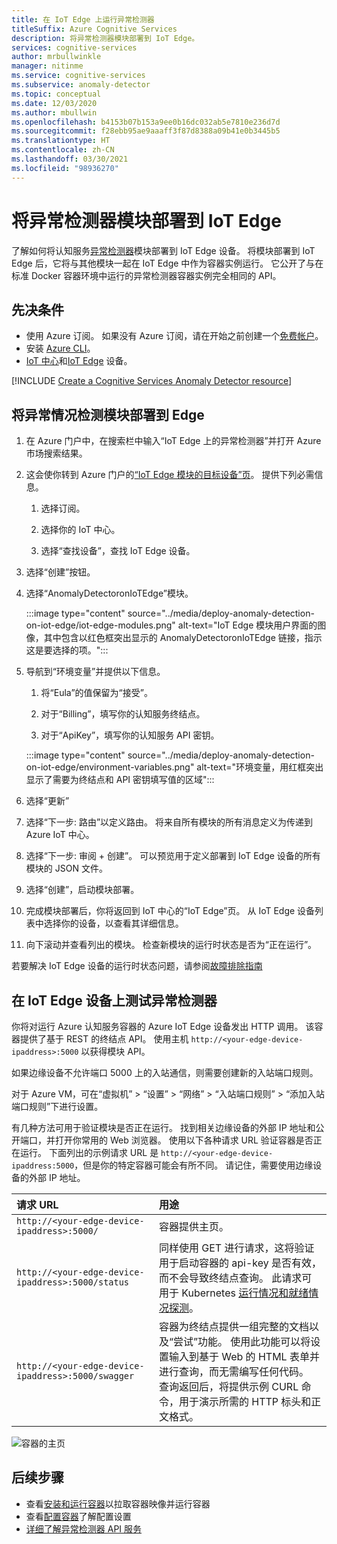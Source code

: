 ```yaml
---
title: 在 IoT Edge 上运行异常检测器
titleSuffix: Azure Cognitive Services
description: 将异常检测器模块部署到 IoT Edge。
services: cognitive-services
author: mrbullwinkle
manager: nitinme
ms.service: cognitive-services
ms.subservice: anomaly-detector
ms.topic: conceptual
ms.date: 12/03/2020
ms.author: mbullwin
ms.openlocfilehash: b4153b07b153a9ee0b16dc032ab5e7810e236d7d
ms.sourcegitcommit: f28ebb95ae9aaaff3f87d8388a09b41e0b3445b5
ms.translationtype: HT
ms.contentlocale: zh-CN
ms.lasthandoff: 03/30/2021
ms.locfileid: "98936270"
---
```

# <a name="deploy-an-anomaly-detector-module-to-iot-edge"></a>将异常检测器模块部署到 IoT Edge

了解如何将认知服务[异常检测器](../anomaly-detector-container-howto.md)模块部署到 IoT Edge 设备。 将模块部署到 IoT Edge 后，它将与其他模块一起在 IoT Edge 中作为容器实例运行。 它公开了与在标准 Docker 容器环境中运行的异常检测器容器实例完全相同的 API。 

## <a name="prerequisites"></a>先决条件

* 使用 Azure 订阅。 如果没有 Azure 订阅，请在开始之前创建一个[免费帐户](https://azure.microsoft.com/free)。
* 安装 [Azure CLI](/cli/azure/install-azure-cli)。
* [IoT 中心](../../../iot-hub/iot-hub-create-through-portal.md)和[IoT Edge](../../../iot-edge/quickstart-linux.md) 设备。

[!INCLUDE [Create a Cognitive Services Anomaly Detector resource](../includes/create-anomaly-detector-resource.md)]

## <a name="deploy-the-anomaly-detection-module-to-the-edge"></a>将异常情况检测模块部署到 Edge

1. 在 Azure 门户中，在搜索栏中输入“IoT Edge 上的异常检测器”并打开 Azure 市场搜索结果。
2. 这会使你转到 Azure 门户的[“IoT Edge 模块的目标设备”页](https://portal.azure.com/#create/azure-cognitive-service.edge-anomaly-detector)。 提供下列必需信息。

    1. 选择订阅。

    1. 选择你的 IoT 中心。

    1. 选择“查找设备”，查找 IoT Edge 设备。

3. 选择“创建”按钮。

4. 选择“AnomalyDetectoronIoTEdge”模块。

    :::image type="content" source="../media/deploy-anomaly-detection-on-iot-edge/iot-edge-modules.png" alt-text="IoT Edge 模块用户界面的图像，其中包含以红色框突出显示的 AnomalyDetectoronIoTEdge 链接，指示这是要选择的项。":::

5. 导航到“环境变量”并提供以下信息。

    1.  将“Eula”的值保留为“接受”。

    1. 对于“Billing”，填写你的认知服务终结点。

    1. 对于“ApiKey”，填写你的认知服务 API 密钥。

    :::image type="content" source="../media/deploy-anomaly-detection-on-iot-edge/environment-variables.png" alt-text="环境变量，用红框突出显示了需要为终结点和 API 密钥填写值的区域":::

6. 选择“更新”

7. 选择“下一步: 路由”以定义路由。 将来自所有模块的所有消息定义为传递到 Azure IoT 中心。

8. 选择“下一步: 审阅 + 创建”。 可以预览用于定义部署到 IoT Edge 设备的所有模块的 JSON 文件。
    
9. 选择“创建”，启动模块部署。

10. 完成模块部署后，你将返回到 IoT 中心的“IoT Edge”页。 从 IoT Edge 设备列表中选择你的设备，以查看其详细信息。

11. 向下滚动并查看列出的模块。 检查新模块的运行时状态是否为“正在运行”。 

若要解决 IoT Edge 设备的运行时状态问题，请参阅[故障排除指南](../../../iot-edge/troubleshoot.md)

## <a name="test-anomaly-detector-on-an-iot-edge-device"></a>在 IoT Edge 设备上测试异常检测器

你将对运行 Azure 认知服务容器的 Azure IoT Edge 设备发出 HTTP 调用。 该容器提供了基于 REST 的终结点 API。 使用主机 `http://<your-edge-device-ipaddress>:5000` 以获得模块 API。

如果边缘设备不允许端口 5000 上的入站通信，则需要创建新的入站端口规则。 

对于 Azure VM，可在“虚拟机” > “设置” > “网络” > “入站端口规则” > “添加入站端口规则”下进行设置。

有几种方法可用于验证模块是否正在运行。 找到相关边缘设备的外部 IP 地址和公开端口，并打开你常用的 Web 浏览器。 使用以下各种请求 URL 验证容器是否正在运行。 下面列出的示例请求 URL 是 `http://<your-edge-device-ipaddress:5000`，但是你的特定容器可能会有所不同。 请记住，需要使用边缘设备的外部 IP 地址。

| 请求 URL | 用途 |
|:-------------|:---------|
| `http://<your-edge-device-ipaddress>:5000/` | 容器提供主页。 |
| `http://<your-edge-device-ipaddress>:5000/status` | 同样使用 GET 进行请求，这将验证用于启动容器的 api-key 是否有效，而不会导致终结点查询。 此请求可用于 Kubernetes [运行情况和就绪情况探测](https://kubernetes.io/docs/tasks/configure-pod-container/configure-liveness-readiness-probes/)。 |
| `http://<your-edge-device-ipaddress>:5000/swagger` | 容器为终结点提供一组完整的文档以及“尝试”功能。 使用此功能可以将设置输入到基于 Web 的 HTML 表单并进行查询，而无需编写任何代码。 查询返回后，将提供示例 CURL 命令，用于演示所需的 HTTP 标头和正文格式。 |

![容器的主页](../../../../includes/media/cognitive-services-containers-api-documentation/container-webpage.png)

## <a name="next-steps"></a>后续步骤

* 查看[安装和运行容器](../anomaly-detector-container-configuration.md)以拉取容器映像并运行容器
* 查看[配置容器](../anomaly-detector-container-configuration.md)了解配置设置
* [详细了解异常检测器 API 服务](https://go.microsoft.com/fwlink/?linkid=2080698&clcid=0x409)

